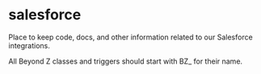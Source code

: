 # salesforce
Place to keep code, docs, and other information related to our Salesforce integrations.

All Beyond Z classes and triggers should start with BZ_ for their name.
